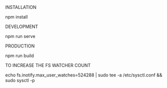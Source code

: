 INSTALLATION

npm install


DEVELOPMENT

npm run serve


PRODUCTION 

npm run build


TO INCREASE THE FS WATCHER COUNT

echo fs.inotify.max_user_watches=524288 | sudo tee -a /etc/sysctl.conf && sudo sysctl -p

